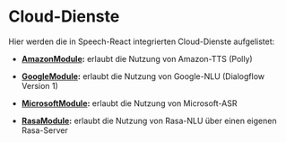 # Cloud-Dienste

Hier werden die in Speech-React integrierten Cloud-Dienste aufgelistet:

* **[AmazonModule](./amazon/Amazon.md):** erlaubt die Nutzung von Amazon-TTS (Polly)

* **[GoogleModule](./google/Google.md):** erlaubt die Nutzung von Google-NLU (Dialogflow Version 1)

* **[MicrosoftModule](./microsoft/Microsoft.md):** erlaubt die Nutzung von Microsoft-ASR

* **[RasaModule](./rasa/Rasa.md):** erlaubt die Nutzung von Rasa-NLU über einen eigenen Rasa-Server




